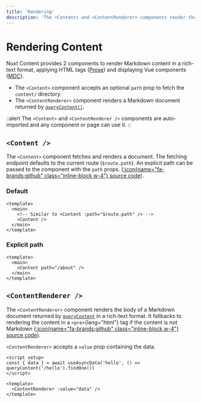 ```yaml
---
title: 'Rendering'
description: 'The <Content> and <ContentRenderer> components render the body of a Markdown document in a rich-text format.'
---
```


# Rendering Content

Nuxt Content provides 2 components to render Markdown content in a rich-text format, applying HTML tags ([Prose](/guide/writing/markdown)) and displaying Vue components ([MDC](/guide/writing/mdc)).

- The `<Content>` component accepts an optional `path` prop to fetch the `content/` directory.
- The `<ContentRenderer>` component renders a Markdown document returned by [`queryContent()`](/guide/displaying/querying).

::alert
The `<Content>` and `<ContentRenderer />` components are auto-imported and any component or page can use it.
::

## `<Content />`

The `<Content>` component fetches and renders a document. The fetching endpoint defaults to the current route (`$route.path`). An explicit path can be passed to the component with the `path` props. ([:icon{name="fa-brands:github" class="inline-block w-4"} source code](https://github.com/nuxt/content/blob/main/src/runtime/components/Content.vue)).

### Default

```vue [pages/[...slug.vue]]
<template>
  <main>
    <!-- Similar to <Content :path="$route.path" /> -->
    <Content />
  </main>
</template>
```

### Explicit path

```vue [app.vue]
<template>
  <main>
    <Content path="/about" />
  </main>
</template>
```

## `<ContentRenderer />`

The `<ContentRenderer>` component renders the body of a Markdown document returned by [`queryContent`](/guide/displaying-content/fetching) in a rich-text format. It fallbacks to rendering the content in a `<pre>`{lang="html"} tag if the content is not Markdown ([:icon{name="fa-brands:github" class="inline-block w-4"} source code](https://github.com/nuxt/content/blob/main/src/runtime/components/Document.vue)).

`<ContentRenderer>` accepts a `value` prop containing the data.

```vue [app.vue]
<script setup>
const { data } = await useAsyncData('hello', () => queryContent('/hello').findOne())
</script>

<template>
  <ContentRenderer :value="data" />
</template>
```
